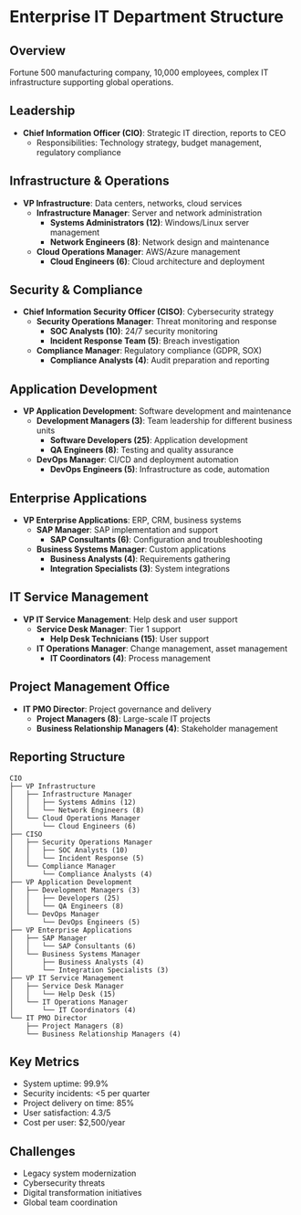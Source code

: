 # Enterprise IT Department Structure

## Overview
Fortune 500 manufacturing company, 10,000 employees, complex IT infrastructure supporting global operations.

## Leadership
- **Chief Information Officer (CIO)**: Strategic IT direction, reports to CEO
  - Responsibilities: Technology strategy, budget management, regulatory compliance

## Infrastructure & Operations
- **VP Infrastructure**: Data centers, networks, cloud services
  - **Infrastructure Manager**: Server and network administration
    - **Systems Administrators (12)**: Windows/Linux server management
    - **Network Engineers (8)**: Network design and maintenance
  - **Cloud Operations Manager**: AWS/Azure management
    - **Cloud Engineers (6)**: Cloud architecture and deployment

## Security & Compliance
- **Chief Information Security Officer (CISO)**: Cybersecurity strategy
  - **Security Operations Manager**: Threat monitoring and response
    - **SOC Analysts (10)**: 24/7 security monitoring
    - **Incident Response Team (5)**: Breach investigation
  - **Compliance Manager**: Regulatory compliance (GDPR, SOX)
    - **Compliance Analysts (4)**: Audit preparation and reporting

## Application Development
- **VP Application Development**: Software development and maintenance
  - **Development Managers (3)**: Team leadership for different business units
    - **Software Developers (25)**: Application development
    - **QA Engineers (8)**: Testing and quality assurance
  - **DevOps Manager**: CI/CD and deployment automation
    - **DevOps Engineers (5)**: Infrastructure as code, automation

## Enterprise Applications
- **VP Enterprise Applications**: ERP, CRM, business systems
  - **SAP Manager**: SAP implementation and support
    - **SAP Consultants (6)**: Configuration and troubleshooting
  - **Business Systems Manager**: Custom applications
    - **Business Analysts (4)**: Requirements gathering
    - **Integration Specialists (3)**: System integrations

## IT Service Management
- **VP IT Service Management**: Help desk and user support
  - **Service Desk Manager**: Tier 1 support
    - **Help Desk Technicians (15)**: User support
  - **IT Operations Manager**: Change management, asset management
    - **IT Coordinators (4)**: Process management

## Project Management Office
- **IT PMO Director**: Project governance and delivery
  - **Project Managers (8)**: Large-scale IT projects
  - **Business Relationship Managers (4)**: Stakeholder management

## Reporting Structure
```
CIO
├── VP Infrastructure
│   ├── Infrastructure Manager
│   │   ├── Systems Admins (12)
│   │   └── Network Engineers (8)
│   └── Cloud Operations Manager
│       └── Cloud Engineers (6)
├── CISO
│   ├── Security Operations Manager
│   │   ├── SOC Analysts (10)
│   │   └── Incident Response (5)
│   └── Compliance Manager
│       └── Compliance Analysts (4)
├── VP Application Development
│   ├── Development Managers (3)
│   │   ├── Developers (25)
│   │   └── QA Engineers (8)
│   └── DevOps Manager
│       └── DevOps Engineers (5)
├── VP Enterprise Applications
│   ├── SAP Manager
│   │   └── SAP Consultants (6)
│   └── Business Systems Manager
│       ├── Business Analysts (4)
│       └── Integration Specialists (3)
├── VP IT Service Management
│   ├── Service Desk Manager
│   │   └── Help Desk (15)
│   └── IT Operations Manager
│       └── IT Coordinators (4)
└── IT PMO Director
    ├── Project Managers (8)
    └── Business Relationship Managers (4)
```

## Key Metrics
- System uptime: 99.9%
- Security incidents: <5 per quarter
- Project delivery on time: 85%
- User satisfaction: 4.3/5
- Cost per user: $2,500/year

## Challenges
- Legacy system modernization
- Cybersecurity threats
- Digital transformation initiatives
- Global team coordination
